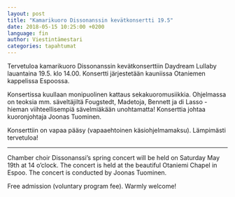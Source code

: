 ```yaml
---
layout: post
title: "Kamarikuoro Dissonanssin kevätkonsertti 19.5"
date: 2018-05-15 10:25:00 +0200
language: fin
author: Viestintämestari
categories: tapahtumat
---
```

Tervetuloa kamarikuoro Dissonanssin kevätkonserttiin Daydream Lullaby lauantaina 19.5. klo 14.00. Konsertti järjestetään kauniissa Otaniemen kappelissa Espoossa. 

Konsertissa kuullaan monipuolinen kattaus sekakuoromusiikkia. Ohjelmassa on teoksia mm. säveltäjiltä Fougstedt, Madetoja, Bennett ja di Lasso - hieman viihteellisempiä sävelmiäkään unohtamatta! Konserttia johtaa kuoronjohtaja Joonas Tuominen.

Konserttiin on vapaa pääsy (vapaaehtoinen käsiohjelmamaksu). Lämpimästi tervetuloa!

---

Chamber choir Dissonanssi’s spring concert will be held on Saturday May 19th at 14 o’clock. The concert is held at the beautiful Otaniemi Chapel in Espoo. The concert is conducted by Joonas Tuominen. 

Free admission (voluntary program fee). Warmly welcome!
